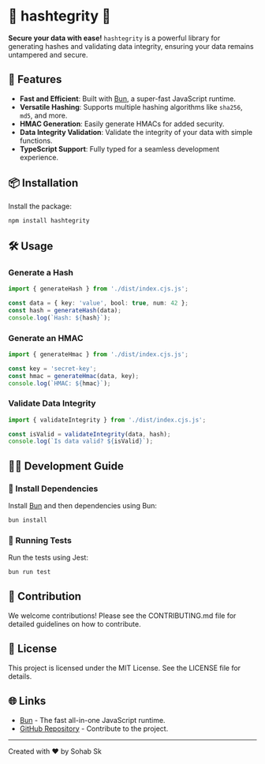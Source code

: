 # 🌟 hashtegrity 🌟

**Secure your data with ease!** `hashtegrity` is a powerful library for generating hashes and validating data integrity, ensuring your data remains untampered and secure.

## 🚀 Features

- **Fast and Efficient**: Built with [Bun](https://bun.sh), a super-fast JavaScript runtime.
- **Versatile Hashing**: Supports multiple hashing algorithms like `sha256`, `md5`, and more.
- **HMAC Generation**: Easily generate HMACs for added security.
- **Data Integrity Validation**: Validate the integrity of your data with simple functions.
- **TypeScript Support**: Fully typed for a seamless development experience.

## 📦 Installation

Install the package:

```bash
npm install hashtegrity
```

## 🛠️ Usage

### Generate a Hash

```typescript
import { generateHash } from './dist/index.cjs.js';

const data = { key: 'value', bool: true, num: 42 };
const hash = generateHash(data);
console.log(`Hash: ${hash}`);
```

### Generate an HMAC

```typescript
import { generateHmac } from './dist/index.cjs.js';

const key = 'secret-key';
const hmac = generateHmac(data, key);
console.log(`HMAC: ${hmac}`);
```

### Validate Data Integrity

```typescript
import { validateIntegrity } from './dist/index.cjs.js';

const isValid = validateIntegrity(data, hash);
console.log(`Is data valid? ${isValid}`);
```

## 🧑‍💻 Development Guide

### 🤖 Install Dependencies

Install [Bun](https://bun.sh/) and then dependencies using Bun:

```bash
bun install
```

### 🧪 Running Tests

Run the tests using Jest:

```bash
bun run test
```

## 🤝 Contribution

We welcome contributions! Please see the CONTRIBUTING.md file for detailed guidelines on how to contribute.


## 📜 License

This project is licensed under the MIT License. See the LICENSE file for details.

## 🌐 Links

- [Bun](https://bun.sh) - The fast all-in-one JavaScript runtime.
- [GitHub Repository](https://github.com/ITZSHOAIB/hashtegrity) - Contribute to the project.

---

Created with ❤️ by Sohab Sk